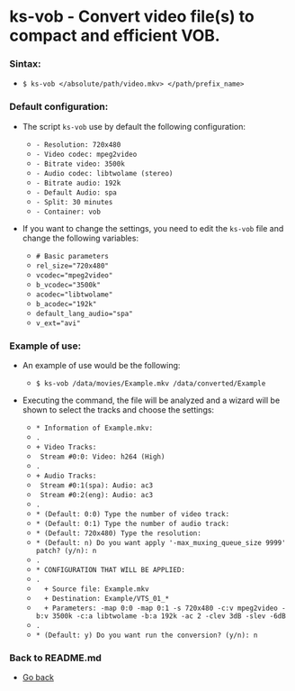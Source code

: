 ks-vob - Convert video file(s) to compact and efficient VOB.
============================================================

### Sintax:

  * `$ ks-vob </absolute/path/video.mkv> </path/prefix_name>`

### Default configuration:

  * The script `ks-vob` use by default the following configuration:
  
    * `- Resolution: 720x480`
    * `- Video codec: mpeg2video`
    * `- Bitrate video: 3500k`
    * `- Audio codec: libtwolame (stereo)`
    * `- Bitrate audio: 192k`
    * `- Default Audio: spa`
    * `- Split: 30 minutes`
    * `- Container: vob`
    
  * If you want to change the settings, you need to edit the `ks-vob` file and change the following variables:

    * `# Basic parameters`
    * `rel_size="720x480"`
    * `vcodec="mpeg2video"`
    * `b_vcodec="3500k"`
    * `acodec="libtwolame"`
    * `b_acodec="192k"`
    * `default_lang_audio="spa"`
    * `v_ext="avi"`
    
### Example of use:

  * An example of use would be the following:
  
    * `$ ks-vob /data/movies/Example.mkv /data/converted/Example`
    
  * Executing the command, the file will be analyzed and a wizard will be shown to select the tracks and choose the settings:

    * `* Information of Example.mkv:`
    * `.`
    * `+ Video Tracks:`
    * ` Stream #0:0: Video: h264 (High)`
    * `.`
    * `+ Audio Tracks:`
    * ` Stream #0:1(spa): Audio: ac3`
    * ` Stream #0:2(eng): Audio: ac3`
    * `.`
    * `* (Default: 0:0) Type the number of video track: `
    * `* (Default: 0:1) Type the number of audio track: `
    * `* (Default: 720x480) Type the resolution: `
    * `* (Default: n) Do you want apply '-max_muxing_queue_size 9999' patch? (y/n): n`
    * `.`
    * `* CONFIGURATION THAT WILL BE APPLIED:`
    * `.`
    * `  + Source file: Example.mkv`
    * `  + Destination: Example/VTS_01_*`
    * `  + Parameters: -map 0:0 -map 0:1 -s 720x480 -c:v mpeg2video -b:v 3500k -c:a libtwolame -b:a 192k -ac 2 -clev 3dB -slev -6dB`
    * `.`
    * `* (Default: y) Do you want run the conversion? (y/n): n`
    
### Back to README.md
    
* [Go back](https://github.com/q3aql/ks-tools/blob/main/README.md)
  